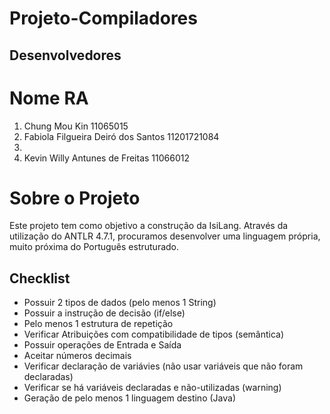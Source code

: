 # Projeto-Compiladores

## Desenvolvedores
#  Nome                                 RA
1. Chung Mou Kin                        11065015
2. Fabiola Filgueira Deiró dos Santos   11201721084 
3. 
4. Kevin Willy Antunes de Freitas       11066012


# Sobre o Projeto
  Este projeto tem como objetivo a construção da IsiLang. 
  Através da utilização do ANTLR 4.7.1, procuramos desenvolver
  uma linguagem própria, muito próxima do Português estruturado.  

## Checklist
- Possuir 2 tipos de dados (pelo menos 1 String) 	
- Possuir a instrução de decisão (if/else)
- Pelo menos 1 estrutura de repetição
- Verificar Atribuições com compatibilidade de tipos (semântica) 	
- Possuir operações de Entrada e Saída
- Aceitar números decimais 	
- Verificar declaração de variávies (não usar variáveis que não foram declaradas)
- Verificar se há variáveis declaradas e não-utilizadas (warning)
- Geração de pelo menos 1 linguagem destino (Java)	


